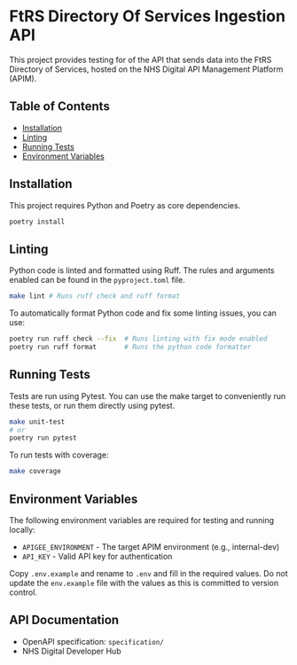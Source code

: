 
# FtRS Directory Of Services Ingestion API

This project provides testing for of the API that sends data into the FtRS Directory of Services, hosted on the NHS Digital API Management Platform (APIM).

## Table of Contents

- [Installation](#installation)
- [Linting](#linting)
- [Running Tests](#running-tests)
- [Environment Variables](#environment-variables)

## Installation

This project requires Python and Poetry as core dependencies.

```bash
poetry install
```

## Linting

Python code is linted and formatted using Ruff. The rules and arguments enabled can be found in the `pyproject.toml` file.

```bash
make lint # Runs ruff check and ruff format
```

To automatically format Python code and fix some linting issues, you can use:

```bash
poetry run ruff check --fix  # Runs linting with fix mode enabled
poetry run ruff format       # Runs the python code formatter
```

## Running Tests

Tests are run using Pytest. You can use the make target to conveniently run these tests, or run them directly using pytest.

```bash
make unit-test
# or
poetry run pytest
```

To run tests with coverage:

```bash
make coverage
```

## Environment Variables

The following environment variables are required for testing and running locally:

- `APIGEE_ENVIRONMENT` - The target APIM environment (e.g., internal-dev)
- `API_KEY` - Valid API key for authentication

Copy `.env.example` and rename to `.env` and fill in the required values. Do not update the `env.example` file with the values as this is committed to version control.

## API Documentation

- OpenAPI specification: `specification/`
- NHS Digital Developer Hub
